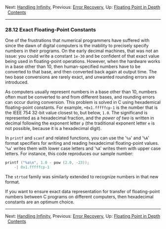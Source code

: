 Next: [Handling Infinity](Handling-Infinity.md), Previous: [Error
Recovery](Error-Recovery.md), Up: [Floating Point in
Depth](Floating-Point-in-Depth.md)  
[Contents](index.md#SEC_Contents "Table of contents")  

------------------------------------------------------------------------


### 28.12 Exact Floating-Point Constants 


One of the frustrations that numerical programmers have suffered with
since the dawn of digital computers is the inability to precisely
specify numbers in their programs. On the early decimal machines, that
was not an issue: you could write a constant `1e-30` and be confident of
that exact value being used in floating-point operations. However, when
the hardware works in a base other than 10, then human-specified numbers
have to be converted to that base, and then converted back again at
output time. The two base conversions are rarely exact, and unwanted
rounding errors are introduced.


As computers usually represent numbers in a base other than 10, numbers
often must be converted to and from different bases, and rounding errors
can occur during conversion. This problem is solved in C using
hexademical floating-point constants. For example, `+0x1.fffffcp-1` is
the number that is the IEEE 754 32-bit value closest to, but below,
`1.0`. The significand is represented as a hexadecimal fraction, and the
*power of two* is written in decimal following the exponent letter `p`
(the traditional exponent letter `e` is not possible, because it is a
hexadecimal digit).

In `printf` and `scanf` and related functions, you can use the
'`%a`' and '`%A`' format specifiers for writing and
reading hexadecimal floating-point values. '`%a`' writes them
with lower case letters and '`%A`' writes them with upper case
letters. For instance, this code reproduces our sample number:

``` C
printf ("%a\n", 1.0 - pow (2.0, -23));
    -| 0x1.fffffcp-1
```

The `strtod` family was similarly extended to recognize numbers in that
new format.

If you want to ensure exact data representation for transfer of
floating-point numbers between C programs on different computers, then
hexadecimal constants are an optimum choice.

------------------------------------------------------------------------

Next: [Handling Infinity](Handling-Infinity.md), Previous: [Error
Recovery](Error-Recovery.md), Up: [Floating Point in
Depth](Floating-Point-in-Depth.md)  
[Contents](index.md#SEC_Contents "Table of contents")  
